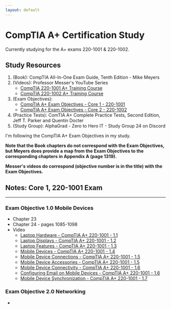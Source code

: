 ```yaml
---
layout: default
---
```


# CompTIA A+ Certification Study

Currently studying for the A+ exams 220-1001 & 220-1002.

## Study Resources
1. (Book): CompTIA All-In-One Exam Guide, Tenth Edition - Mike Meyers
2. (Videos): Professor Messer's YouTube Series
	- [CompTIA 220-1001 A+ Training Course](https://www.youtube.com/playlist?list=PLG49S3nxzAnlGHY8ObL8DiyP3AIu9vd3K)
	- [CompTIA 220-1002 A+ Training Course](https://www.youtube.com/playlist?list=PLG49S3nxzAnmwkCAdWUgCFvVK4IxMBTmb)
4. (Exam Objectives):
	- [CompTIA A+ Exam Objectives - Core 1 - 220-1001](https://github.com/brandon-byers/brandon-byers.github.io/blob/master/comptia-a-220-1001-exam-objectives.pdf)
	- [CompTIA A+ Exam Objectives - Core 2 - 220-1002](https://github.com/brandon-byers/brandon-byers.github.io/blob/master/comptia-a-220-1002-exam-objectives.pdf)
6. (Practice Tests): ComTIA A+ Complete Practice Tests, Second Edition, Jeff T. Parker and Quentin Docter
7. (Study Group): AlphaGrad - Zero to Hero IT - Study Group 24 on Discord

I'm following the CompTIA A+ Exam Objectives in my study. 

**Note that the Book chapters do not correspond with the Exam Objectives, but Meyers does provide a map from the Exam Objectives to the corresponding chapters in Appendix A (page 1319).**

**Messer's videos do correspond (objective number is in the title) with the Exam Objectives.**

## Notes: Core 1, 220-1001 Exam
* * *
### Exam Objective 1.0 Mobile Devices
- Chapter 23
- Chapter 24 - pages 1085-1098
- Video
	- [Laptop Hardware - CompTIA A+ 220-1001 - 1.1](https://www.youtube.com/watch?v=Jk56geMsdL8&list=PLG49S3nxzAnlGHY8ObL8DiyP3AIu9vd3K&index=2&t=44s)
	- [Laptop Displays - CompTIA A+ 220-1001 - 1.2](https://www.youtube.com/watch?v=lQCafzHSA4o&list=PLG49S3nxzAnlGHY8ObL8DiyP3AIu9vd3K&index=3)
	- [Laptop Features - CompTIA A+ 220-1001 - 1.3](https://www.youtube.com/watch?v=kOomtv0IX0g&list=PLG49S3nxzAnlGHY8ObL8DiyP3AIu9vd3K&index=4)
	- [Mobile Devices - CompTIA A+ 220-1001 - 1.4](https://www.youtube.com/watch?v=8MEP8uQ3ckU&list=PLG49S3nxzAnlGHY8ObL8DiyP3AIu9vd3K&index=5)
	- [Mobile Device Connections - CompTIA A+ 220-1001 - 1.5](https://www.youtube.com/watch?v=FiMgMiBwJg0&list=PLG49S3nxzAnlGHY8ObL8DiyP3AIu9vd3K&index=6)
	- [Mobile Device Accessories - CompTIA A+ 220-1001 - 1.5](https://www.youtube.com/watch?v=SBZnhH5DxvM&list=PLG49S3nxzAnlGHY8ObL8DiyP3AIu9vd3K&index=7)
	- [Mobile Device Connectivity - CompTIA A+ 220-1001 - 1.6](https://www.youtube.com/watch?v=ULwgx42sKN8&list=PLG49S3nxzAnlGHY8ObL8DiyP3AIu9vd3K&index=8)
	- [Configuring Email on Mobile Devices - CompTIA A+ 220-1001 - 1.6](https://www.youtube.com/watch?v=ify_6P3Dqek&list=PLG49S3nxzAnlGHY8ObL8DiyP3AIu9vd3K&index=9)
	- [Mobile Device Synchronization - CompTIA A+ 220-1001 - 1.7](https://www.youtube.com/watch?v=HMeZ_S5lBvg&list=PLG49S3nxzAnlGHY8ObL8DiyP3AIu9vd3K&index=10)


### Exam Objective 2.0 Networking
-


    
